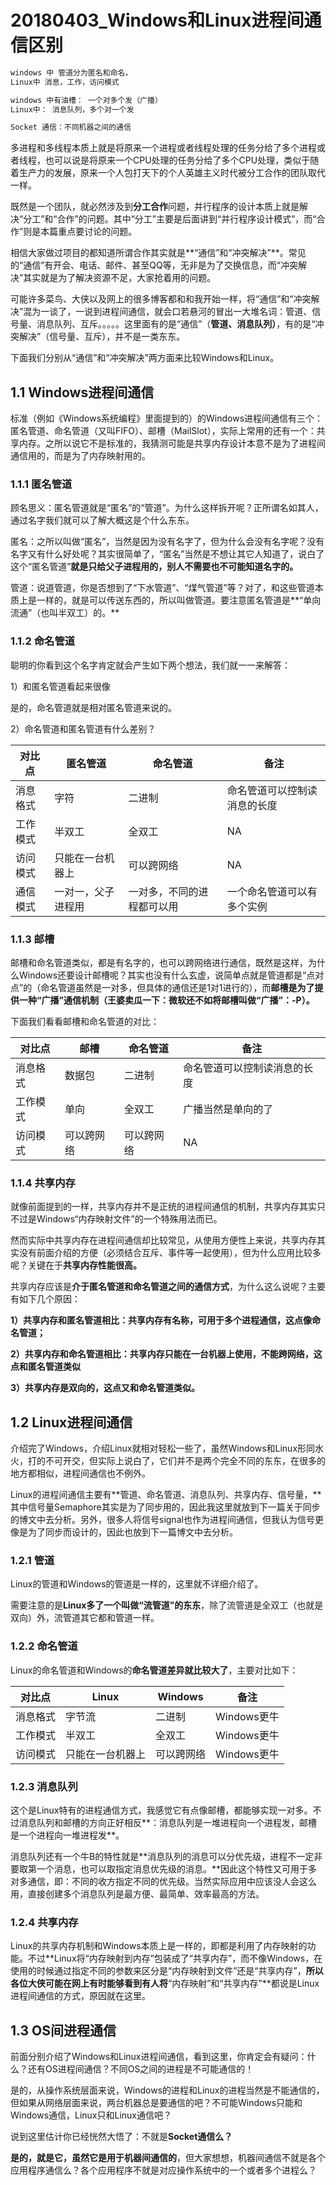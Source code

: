 # 20180403_Windows和Linux进程间通信区别

```cpp
windows 中 管道分为匿名和命名，
Linux中 消息，工作，访问模式

windows 中有油槽： 一个对多个发（广播）
Linux中： 消息队列，多个对一个发

Socket 通信：不同机器之间的通信
```

多进程和多线程本质上就是将原来一个进程或者线程处理的任务分给了多个进程或者线程，也可以说是将原来一个CPU处理的任务分给了多个CPU处理，类似于随着生产力的发展，原来一个人包打天下的个人英雄主义时代被分工合作的团队取代一样。

既然是一个团队，就必然涉及到**分工合作**问题，并行程序的设计本质上就是解决“分工”和“合作”的问题。其中“分工”主要是后面讲到“并行程序设计模式”，而“合作”则是本篇重点要讨论的问题。

相信大家做过项目的都知道所谓合作其实就是**“通信”和“冲突解决”**。常见的“通信”有开会、电话、邮件、甚至QQ等，无非是为了交换信息，而“冲突解决”其实就是为了解决资源不足，大家抢着用的问题。

可能许多菜鸟、大侠以及网上的很多博客都和和我开始一样，将“通信”和“冲突解决”混为一谈了，一说到进程间通信，就会口若悬河的冒出一大堆名词：管道、信号量、消息队列、互斥。。。。。这里面有的是“通信”（**管道、消息队列）**，有的是“冲突解决”（信号量、互斥），并不是一类东东。

下面我们分别从“通信”和“冲突解决”两方面来比较Windows和Linux。

## 1.1        Windows进程间通信

标准（例如《Windows系统编程》里面提到的）的Windows进程间通信有三个：匿名管道、命名管道（又叫FIFO）、邮槽（MailSlot），实际上常用的还有一个：共享内存。之所以说它不是标准的，我猜测可能是共享内存设计本意不是为了进程间通信用的，而是为了内存映射用的。

### 1.1.1   匿名管道

顾名思义：匿名管道就是“匿名”的“管道”。为什么这样拆开呢？正所谓名如其人，通过名字我们就可以了解大概这是个什么东东。

匿名：之所以叫做“匿名”，当然是因为没有名字了，但为什么会没有名字呢？没有名字又有什么好处呢？其实很简单了，“匿名”当然是不想让其它人知道了，说白了这个“匿名管道”**就是只给父子进程用的，别人不需要也不可能知道名字的。**

管道：说道管道，你是否想到了“下水管道”、“煤气管道”等？对了，和这些管道本质上是一样的，就是可以传送东西的，所以叫做管道。要注意匿名管道是**“单向流通”（也叫半双工）的。**

### 1.1.2   命名管道

聪明的你看到这个名字肯定就会产生如下两个想法，我们就一一来解答：

1）和匿名管道看起来很像

是的，命名管道就是相对匿名管道来说的。

2）命名管道和匿名管道有什么差别？

| 对比点  | 匿名管道      | 命名管道          | 备注             |
| ---- | --------- | ------------- | -------------- |
| 消息格式 | 字符        | 二进制           | 命名管道可以控制读消息的长度 |
| 工作模式 | 半双工       | 全双工           | NA             |
| 访问模式 | 只能在一台机器上  | 可以跨网络         | NA             |
| 通信模式 | 一对一，父子进程用 | 一对多，不同的进程都可以用 | 一个命名管道可以有多个实例  |

 

### 1.1.3   邮槽

邮槽和命名管道类似，都是有名字的，也可以跨网络进行通信，既然是这样，为什么Windows还要设计邮槽呢？其实也没有什么玄虚，说简单点就是管道都是“点对点”的（命名管道虽然是一对多，但具体的通信还是1对1进行的），而**邮槽是为了提供一种“广播”通信机制（王婆卖瓜一下：微软还不如将邮槽叫做“广播”：-P）。**

下面我们看看邮槽和命名管道的对比：

| 对比点  | 邮槽    | 命名管道  | 备注             |
| ---- | ----- | ----- | -------------- |
| 消息格式 | 数据包   | 二进制   | 命名管道可以控制读消息的长度 |
| 工作模式 | 单向    | 全双工   | 广播当然是单向的了      |
| 访问模式 | 可以跨网络 | 可以跨网络 | NA             |

 

### 1.1.4   共享内存

就像前面提到的一样，共享内存并不是正统的进程间通信的机制，共享内存其实只不过是Windows“内存映射文件”的一个特殊用法而已。

然而实际中共享内存在进程间通信却比较常见，从使用方便性上来说，共享内存其实没有前面介绍的方便（必须结合互斥、事件等一起使用），但为什么应用比较多呢？关键在于**共享内存性能很高。**

共享内存应该是**介于匿名管道和命名管道之间的通信方式**，为什么这么说呢？主要有如下几个原因：

**1）共享内存和匿名管道相比：共享内存有名称，可用于多个进程通信，这点像命名管道；**

**2）共享内存和命名管道相比：共享内存只能在一台机器上使用，不能跨网络，这点和匿名管道类似**

**3）共享内存是双向的，这点又和命名管道类似。**

 

## 1.2        Linux进程间通信

介绍完了Windows，介绍Linux就相对轻松一些了，虽然Windows和Linux形同水火，打的不可开交，但实际上说白了，它们并不是两个完全不同的东东，在很多的地方都相似，进程间通信也不例外。

Linux的进程间通信主要有**管道、命名管道、消息队列、共享内存、信号量，**其中信号量Semaphore其实是为了同步用的，因此我这里就放到下一篇关于同步的博文中去分析。另外，很多人将信号signal也作为进程间通信，但我认为信号更像是为了同步而设计的，因此也放到下一篇博文中去分析。

### 1.2.1   管道

Linux的管道和Windows的管道是一样的，这里就不详细介绍了。

需要注意的是**Linux多了一个叫做“流管道”的东东**，除了流管道是全双工（也就是双向）外，流管道其它都和管道一样。

### 1.2.2   命名管道

Linux的命名管道和Windows的**命名管道差异就比较大了**，主要对比如下：

| 对比点  | Linux    | Windows | 备注        |
| ---- | -------- | ------- | --------- |
| 消息格式 | 字节流      | 二进制     | Windows更牛 |
| 工作模式 | 半双工      | 全双工     | Windows更牛 |
| 访问模式 | 只能在一台机器上 | 可以跨网络   | Windows更牛 |

 

### 1.2.3   消息队列

这个是Linux特有的进程通信方式，我感觉它有点像邮槽，都能够实现一对多。不过消息队列和邮槽的方向正好相反**：消息队列是一堆进程向一个进程发，邮槽是一个进程向一堆进程发**。

消息队列还有一个牛B的特性就是**消息队列的消息可以分优先级，进程不一定非要取第一个消息，也可以取指定消息优先级的消息。**因此这个特性又可用于多对多通信，即：不同的收方指定不同的优先级。当然实际应用中应该没人会这么用，直接创建多个消息队列是最方便、最简单、效率最高的方法。

### 1.2.4   共享内存

Linux的共享内存机制和Windows本质上是一样的，即都是利用了内存映射的功能。不过**Linux将“内存映射到内存”包装成了“共享内存”，而不像Windows，在使用的时候通过指定不同的参数来区分是“内存映射到文件”还是“共享内存”，**所以各位大侠可能在网上有时能够看到有人将**“内存映射”和“共享内存”**都说是Linux进程间通信的方式，原因就在这里。

## 1.3        OS间进程通信

前面分别介绍了Windows和Linux进程间通信，看到这里，你肯定会有疑问：什么？还有OS进程间通信？不同OS之间的进程是不可能通信的！

是的，从操作系统层面来说，Windows的进程和Linux的进程当然是不能通信的，但如果从网络层面来说，两台机器总是要通信的吧？不可能Windows只能和Windows通信，Linux只和Linux通信吧？

说到这里估计你已经恍然大悟了：不就是**Socket通信么？**

**是的，就是它，虽然它是用于机器间通信的**，但大家想想，机器间通信不就是各个应用程序通信么？各个应用程序不就是对应操作系统中的一个或者多个进程么？